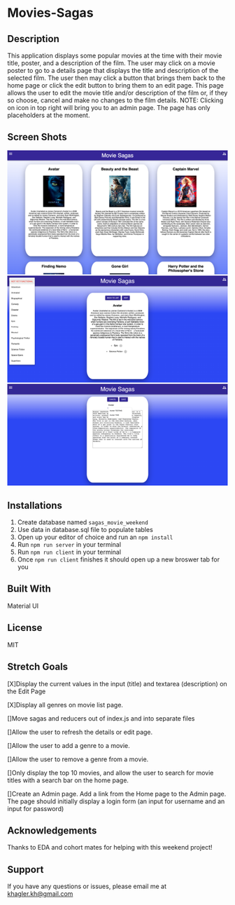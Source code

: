 # Movies-Sagas

## Description
This application displays some popular movies at the time with their movie title, poster, and a description of the film.
The user may click on a movie poster to go to a details page that displays the title and description of the selected film.
The user then may click a button that brings them back to the home page or click the edit button to bring them to an edit page. This page allows the user to edit the movie title and/or description of the film or, if they so choose, cancel and make no changes to the film details.
NOTE: Clicking on icon in top right will bring you to an admin page. The page has only placeholders at the moment.

## Screen Shots

![Home Page](/public/images/movie_list.png)
![Details Page Example](/public/images/details.png)
![Edit Page Example](/public/images/edit.png)

## Installations
1. Create database named ```sagas_movie_weekend```
2. Use data in database.sql file to populate tables
3. Open up your editor of choice and run an ```npm install```
4. Run ```npm run server``` in your terminal
5. Run ```npm run client``` in your terminal
6. Once ```npm run client``` finishes it should open up a new broswer tab for you

## Built With
Material UI

## License
MIT

## Stretch Goals
[X]Display the current values in the input (title) and textarea (description) on the Edit Page

 [X]Display all genres on movie list page. 

 []Move sagas and reducers out of  index.js and into separate files

 []Allow the user to refresh the details or edit page. 

 []Allow the user to add a genre to a movie.

 []Allow the user to remove a genre from a movie.
 
 []Only display the top 10 movies, and allow the user to search for movie titles with a search bar on the home page.

 []Create an Admin page. Add a link from the Home page to the Admin page. The page should initially display a login form (an input for username and an input for password)

## Acknowledgements
Thanks to EDA and cohort mates for helping with this weekend project!

## Support
If you have any questions or issues, please email me at khagler.kh@gmail.com
